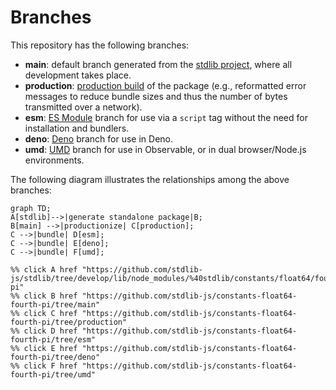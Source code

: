 <!--

@license Apache-2.0

Copyright (c) 2022 The Stdlib Authors.

Licensed under the Apache License, Version 2.0 (the "License");
you may not use this file except in compliance with the License.
You may obtain a copy of the License at

    http://www.apache.org/licenses/LICENSE-2.0

Unless required by applicable law or agreed to in writing, software
distributed under the License is distributed on an "AS IS" BASIS,
WITHOUT WARRANTIES OR CONDITIONS OF ANY KIND, either express or implied.
See the License for the specific language governing permissions and
limitations under the License.

-->

# Branches

This repository has the following branches:

-   **main**: default branch generated from the [stdlib project][stdlib-url], where all development takes place.
-   **production**: [production build][production-url] of the package (e.g., reformatted error messages to reduce bundle sizes and thus the number of bytes transmitted over a network).
-   **esm**: [ES Module][esm-url] branch for use via a `script` tag without the need for installation and bundlers.
-   **deno**: [Deno][deno-url] branch for use in Deno.
-   **umd**: [UMD][umd-url] branch for use in Observable, or in dual browser/Node.js environments.

The following diagram illustrates the relationships among the above branches:

```mermaid
graph TD;
A[stdlib]-->|generate standalone package|B;
B[main] -->|productionize| C[production];
C -->|bundle| D[esm];
C -->|bundle| E[deno];
C -->|bundle| F[umd];

%% click A href "https://github.com/stdlib-js/stdlib/tree/develop/lib/node_modules/%40stdlib/constants/float64/fourth-pi"
%% click B href "https://github.com/stdlib-js/constants-float64-fourth-pi/tree/main"
%% click C href "https://github.com/stdlib-js/constants-float64-fourth-pi/tree/production"
%% click D href "https://github.com/stdlib-js/constants-float64-fourth-pi/tree/esm"
%% click E href "https://github.com/stdlib-js/constants-float64-fourth-pi/tree/deno"
%% click F href "https://github.com/stdlib-js/constants-float64-fourth-pi/tree/umd"
```

[stdlib-url]: https://github.com/stdlib-js/stdlib/tree/develop/lib/node_modules/%40stdlib/constants/float64/fourth-pi
[production-url]: https://github.com/stdlib-js/constants-float64-fourth-pi/tree/production
[deno-url]: https://github.com/stdlib-js/constants-float64-fourth-pi/tree/deno
[umd-url]: https://github.com/stdlib-js/constants-float64-fourth-pi/tree/umd
[esm-url]: https://github.com/stdlib-js/constants-float64-fourth-pi/tree/esm